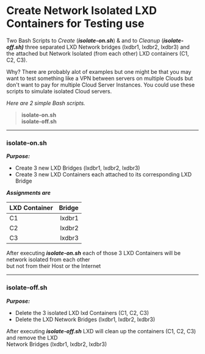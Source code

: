 # Create Network Isolated LXD Containers for Testing use  

Two Bash Scripts to *Create* (***isolate-on.sh***) &amp; and to *Cleanup* (***isolate-off.sh)***
three separated LXD Network bridges (lxdbr1, lxdbr2, lxdbr3) and the attached but 
Network Isolated (from each other) LXD containers (C1, C2, C3).

Why?  There are probably alot of examples but one might be that you may want to test something 
like a VPN between servers on multiple Clouds but don't want to pay for multiple Cloud Server 
Instances.   You could use these scripts to simulate isolated Cloud servers.
  
*Here are 2 simple Bash scripts.*  
  
> **isolate-on.sh**  
> **isolate-off.sh**

---

### isolate-on.sh
  
***Purpose:***   
* Create 3 new LXD Bridges (lxdbr1, lxdbr2, lxdbr3)
* Create 3 new LXD Containers each attached to its corresponding LXD Bridge

***Assignments are***  

| LXD Container   | Bridge |
| :-------------- | ------:|
| C1              | lxdbr1 |
| C2              | lxdbr2 |
| C3              | lxdbr3 |

After executing ***isolate-on.sh*** each of those 3 LXD Containers will be network isolated from each other  
but not from their Host or the Internet  

---
  
### isolate-off.sh  
  
***Purpose:*** 
* Delete the 3 isolated LXD lxd Containers (C1, C2, C3)  
* Delete the LXD Network Bridges (lxdbr1, lxdbr2, lxdbr3)  
  
After executing ***isolate-off.sh*** LXD will clean up the containers (C1, C2, C3) and remove the LXD   
Network Bridges (lxdbr1, lxdbr2, lxdbr3)  



